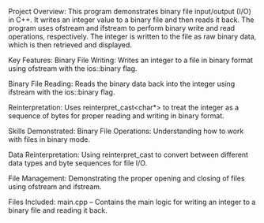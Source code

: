 Project Overview:
This program demonstrates binary file input/output (I/O) in C++. It writes an integer value to a binary file and then reads it back. The program uses ofstream and ifstream to perform binary write and read operations, respectively. The integer is written to the file as raw binary data, which is then retrieved and displayed.

Key Features:
Binary File Writing: Writes an integer to a file in binary format using ofstream with the ios::binary flag.

Binary File Reading: Reads the binary data back into the integer using ifstream with the ios::binary flag.

Reinterpretation: Uses reinterpret_cast<char*> to treat the integer as a sequence of bytes for proper reading and writing in binary format.

Skills Demonstrated:
Binary File Operations: Understanding how to work with files in binary mode.

Data Reinterpretation: Using reinterpret_cast to convert between different data types and byte sequences for file I/O.

File Management: Demonstrating the proper opening and closing of files using ofstream and ifstream.

Files Included:
main.cpp – Contains the main logic for writing an integer to a binary file and reading it back.
